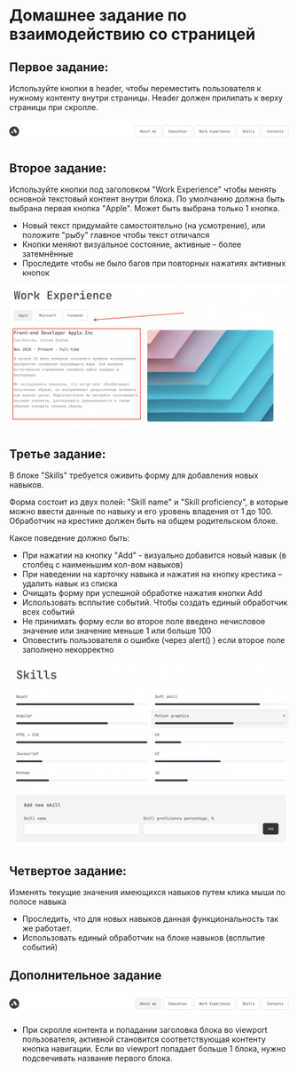 # Домашнее задание по взаимодействию со страницей

## Первое задание:
Используйте кнопки в header, чтобы переместить пользователя к нужному контенту внутри страницы.
Header должен прилипать к верху страницы при скролле.

![header-buttons](assets/header.png?raw=true "header-buttons")

## Второе задание:
Используйте кнопки под заголовком "Work Experience" чтобы менять основной текстовый контент внутри блока.
По умолчанию должна быть выбрана первая кнопка "Apple". Может быть выбрана только 1 кнопка. 

- Новый текст придумайте самостоятельно (на усмотрение), или положите "рыбу" главное чтобы текст отличался  
- Кнопки меняют визуальное состояние, активные – более затемнённые
- Проследите чтобы не было багов при повторных нажатиях активных кнопок

![block-scrolling](assets/block-scrolling.png?raw=true "block-scrolling")

## Третье задание:
В блоке "Skills" требуется оживить форму для добавления новых навыков.

Форма состоит из двух полей: "Skill name" и "Skill proficiency", в которые можно ввести данные по навыку и его уровень владения от 1 до 100.
Обработчик на крестике должен быть на общем родительском блоке.

Какое поведение должно быть:
- При нажатии на кнопку "Add" - визуально добавится новый навык (в столбец с наименьшим кол-вом навыков)
- При наведении на карточку навыка и нажатия на кнопку крестика – удалить навык из списка
- Очищать форму при успешной обработке нажатия кнопки Add
- Использовать всплытие событий. Чтобы создать единый обработчик всех событий
- Не принимать форму если во второе поле введено нечисловое значение или значение меньше 1 или больше 100
- Оповестить пользователя о ошибке (через alert() ) если второе поле заполнено некорректно

![skills-editing](assets/skills-editing.png?raw=true "skills-editing")

## Четвертое задание:
Изменять текущие значения имеющихся навыков путем клика мыши по полосе навыка  
- Проследить, что для новых навыков данная функциональность так же работает.
- Использовать единый обработчик на блоке навыков (всплытие событий)

## Дополнительное задание
![header-buttons](assets/header2.png?raw=true "header-buttons")
- При скролле контента и попадании заголовка блока во viewport пользователя, активной становится соответствующая контенту кнопка навигации.
  Если во viewport попадает больше 1 блока, нужно подсвечивать название первого блока.
